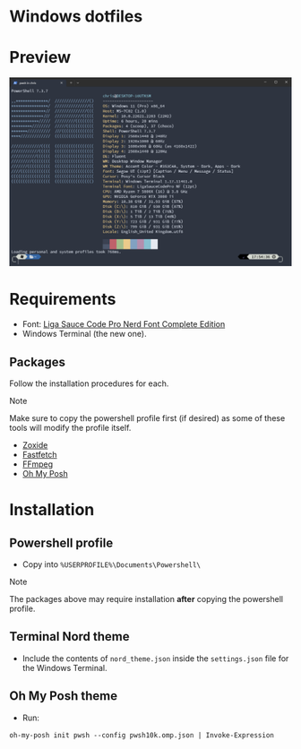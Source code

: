 # Windows dotfiles

# Preview
![Terminal preview](/images/powershell.png)

# Requirements
- Font: [Liga Sauce Code Pro Nerd Font Complete Edition](https://github.com/Bo-Fone/Liga-Sauce-Code-Pro-Nerd-Font)
- Windows Terminal (the new one).

## Packages
Follow the installation procedures for each.
> [!NOTE]
> Make sure to copy the powershell profile first (if desired) as some of these tools will modify the profile itself.
- [Zoxide](https://github.com/ajeetdsouza/zoxide)
- [Fastfetch](https://github.com/fastfetch-cli/fastfetch)
- [FFmpeg](https://ffmpeg.org/ffmpeg.html)
- [Oh My Posh](https://ohmyposh.dev/)

# Installation
## Powershell profile
- Copy into `%USERPROFILE%\Documents\Powershell\`
> [!NOTE] 
> The packages above may require installation **after** copying the powershell profile.

## Terminal Nord theme
- Include the contents of `nord_theme.json` inside the `settings.json` file for the Windows Terminal.

## Oh My Posh theme
- Run:
```
oh-my-posh init pwsh --config pwsh10k.omp.json | Invoke-Expression
```

